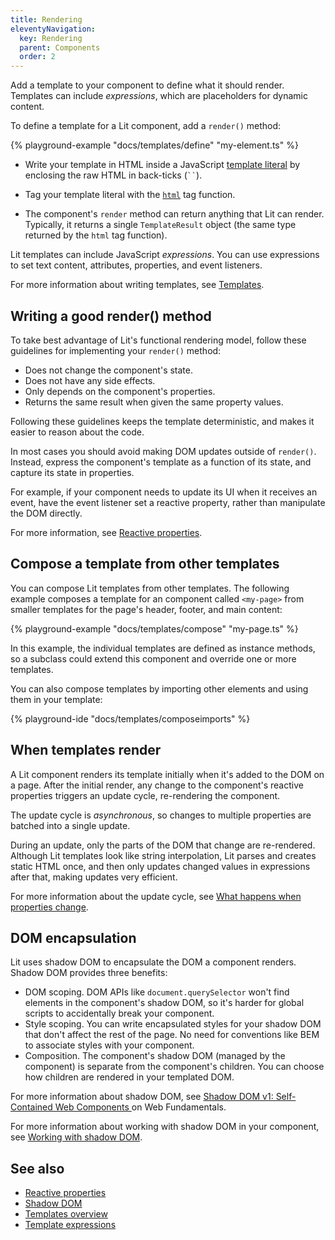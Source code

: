 ```yaml
---
title: Rendering
eleventyNavigation:
  key: Rendering
  parent: Components
  order: 2
---
```


Add a template to your component to define what it should render. Templates can include _expressions_, which are placeholders for dynamic content.

To define a template for a Lit component, add a `render()` method:

{% playground-example "docs/templates/define" "my-element.ts" %}

*   Write your template in HTML inside a JavaScript [template literal](https://developer.mozilla.org/en-US/docs/Web/JavaScript/Reference/Template_literals) by enclosing the raw HTML in back-ticks (<code>``</code>).

*   Tag your template literal with the [`html`](TODO_HREF) tag function.

*   The component's `render` method can return anything that Lit can render. Typically, it returns a single `TemplateResult` object (the same type returned by the `html` tag function).

Lit templates can include JavaScript _expressions_. You can use expressions to set text content, attributes, properties, and event listeners.

For more information about writing templates, see [Templates](/docs/templates/overview/).

## Writing a good render() method

To take best advantage of Lit's functional rendering model, follow these guidelines for implementing your `render()` method:

* Does not change the component's state.
* Does not have any side effects.
* Only depends on the component's properties.
* Returns the same result when given the same property values.

Following these guidelines keeps the template deterministic, and makes it easier to reason about the code.

In most cases you should avoid making DOM updates outside of `render()`. Instead, express the component's template as a function of its state, and capture its state in properties.

For example, if your component needs to update its UI when it receives an event, have the event listener set a reactive property, rather than manipulate the DOM directly.

For more information, see [Reactive properties](/docs/components/properties/).

## Compose a template from other templates

You can compose Lit templates from other templates. The following example composes a template for an component called `<my-page>` from smaller templates for the page's header, footer, and main content:

{% playground-example "docs/templates/compose" "my-page.ts" %}

In this example, the individual templates are defined as instance methods, so a subclass could extend this component and override one or more templates.

You can also compose templates by importing other elements and using them in your template:

{% playground-ide "docs/templates/composeimports" %}


## When templates render

A Lit component renders its template initially when it's added to the DOM on a page. After the initial render, any change to the component's reactive properties triggers an update cycle, re-rendering the component.

The update cycle is _asynchronous_, so changes to multiple properties are batched into a single update.

During an update, only the parts of the DOM that change are re-rendered. Although Lit templates look like string interpolation, Lit parses and creates static HTML once, and then only updates changed values in expressions after that, making updates very efficient.

For more information about the update cycle, see [What happens when properties change](/docs/components/properties/#update-cycle).

## DOM encapsulation

Lit uses shadow DOM to encapsulate the DOM a component renders. Shadow DOM provides three benefits:

* DOM scoping. DOM APIs like `document.querySelector` won't find elements in the
  component's shadow DOM, so it's harder for global scripts to accidentally break your component.
* Style scoping. You can write encapsulated styles for your shadow DOM that don't
  affect the rest of the  page. No need for conventions like BEM to associate styles with your component.
* Composition. The component's shadow DOM (managed by the component) is separate from the component's children. You can choose how children are rendered in your templated DOM.

For more information about shadow DOM, see [Shadow DOM v1: Self-Contained Web Components
](https://developers.google.com/web/fundamentals/web-components/shadowdom) on Web Fundamentals.

For more information about working with shadow DOM in your component, see [Working with shadow DOM](/docs/components/shadow-dom).

## See also

* [Reactive properties](/docs/components/properties/)
* [Shadow DOM](/docs/components/shadow-dom/)
* [Templates overview](/docs/templates/overview/)
* [Template expressions](/docs/templates/overview/)



